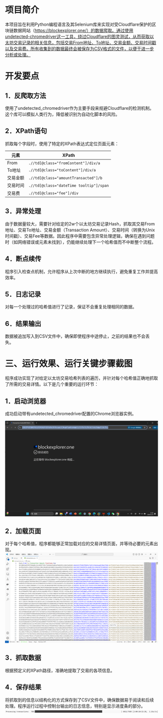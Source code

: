 # 项目简介
本项目旨在利用Python编程语言及其Selenium库来实现对受Cloudflare保护的区块链数据网站（https://blockexplorer.one/）的数据爬取。通过使用undetected-chromedriver这一工具，绕过Cloudflare的图灵测试，从而获取以太坊交易记录的相关信息，包括交易From地址、To地址、交易金额、交易时间戳以及交易费。所有收集到的数据最终会被保存为CSV格式的文件，以便于进一步分析或处理。

# 开发要点
## 1．反爬取方法
使用了undetected_chromedriver作为主要手段来规避Cloudflare的检测机制。这个库可以模拟人类行为，降低被识别为自动化脚本的风险。

## 2．XPath语句
抓取每个字段时，使用了特定的XPath表达式定位页面元素：

| 元素     | XPath                                               |
| -------- | --------------------------------------------------- |
| From     | `.//td[@class="fromContent"]/div/a`                 |
| To地址   | `.//td[@class="toContent"]/div/a`                   |
| 交易金额 | `.//td[@class="amountTransacted"]/b`                |
| 交易时间 | `.//td[@class="dateTime tooltip"]/span`             |
| 交易费   | `.//td[@class="fee"]/div`                           |

## 3．异常处理
由于数据量较大，需要针对给定的2w个以太坊交易记录Hash，抓取其交易From地址、交易To地址、交易金额（Transaction Amount）、交易时间（转换为Unix时间戳）、交易Fee等数据。因此程序中需要包含异常处理逻辑，确保在遇到问题时（如网络错误或元素未找到），仍能继续处理下一个哈希值而不中断整个流程。
## 4．断点续传
程序引入检查点机制，允许程序从上次中断的地方继续执行，避免重复工作并提高效率。
## 5．日志记录
对每一个处理过的哈希值进行了记录，保证不会重复处理相同的数据。
## 6．结果输出
数据被追加写入到CSV文件中，确保即使程序中途停止，之前的结果也不会丢失。
# 三、运行效果、运行关键步骤截图
程序成功实现了对给定以太坊交易哈希列表的遍历，并针对每个哈希值正确地抓取了所需的交易详情。以下是几个重要的运行环节：
## 1．启动浏览器
成功启动带有undetected_chromedriver配置的Chrome浏览器实例。

![成功绕过Cloudflare的图灵测试后加载目标网页](./picture/图片1.png)

## 2．加载页面
对于每个哈希值，程序都能够正常加载对应的交易详情页面，并等待必要的元素出现。
![显示已抓取数据的一行或多行示例](./picture\图片2.png)

## 3．抓取数据
根据预定义的XPath路径，准确地提取了交易的各项信息。

## 4．保存结果
将抓取到的信息以结构化的方式保存到了CSV文件中，确保数据易于阅读和后续处理。程序运行过程中控制台输出的日志信息，特别是显示进度条的部分。
![进度条显示](./picture\图片3.png)
